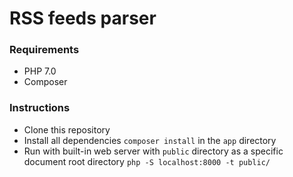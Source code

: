RSS feeds parser
=============

### Requirements
* PHP 7.0
* Composer

### Instructions
* Clone this repository
* Install all dependencies `composer install` in the `app` directory 
*  Run with built-in web server with `public` directory as a specific document root directory `php -S localhost:8000 -t public/`